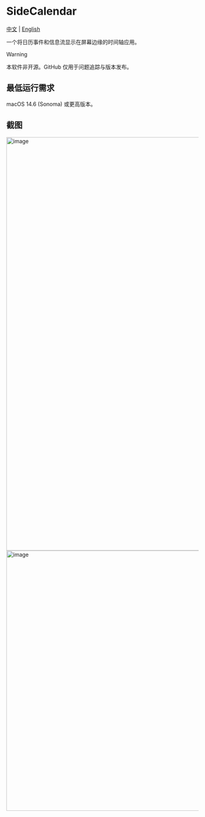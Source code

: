 # SideCalendar

[中文](https://github.com/sha2kyou/SideCalendar/blob/main/README_ZH.md) | [English](https://github.com/sha2kyou/SideCalendar/blob/main/README.md)

一个将日历事件和信息流显示在屏幕边缘的时间轴应用。

>[!WARNING]
>本软件非开源。GitHub 仅用于问题追踪与版本发布。

## 最低运行需求
macOS 14.6 (Sonoma) 或更高版本。

## 截图

<img width="788" height="1080" alt="image" src="https://github.com/user-attachments/assets/a4d2984d-caaf-4580-a576-2960c36009fe" />

<img width="691" height="680" alt="image" src="https://github.com/user-attachments/assets/4aaf4563-cd98-49e1-984f-50a20d368112" />

